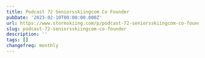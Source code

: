 ```yaml
---
title: Podcast 72 Seniorsskiingcom Co Founder
pubDate: '2023-02-10T00:00:00.000Z'
url: https://www.stormskiing.com/p/podcast-72-seniorsskiingcom-co-founder
slug: podcast-72-seniorsskiingcom-co-founder
description: ''
tags: []
changefreq: monthly
---
```


<!-- Add post content below -->
